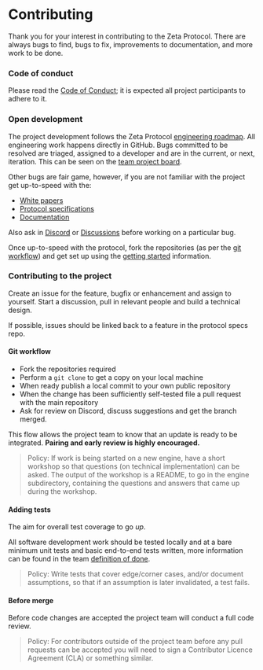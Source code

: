 # Contributing

Thank you for your interest in contributing to the Zeta Protocol. There are always bugs to find, bugs to fix, improvements to documentation, and more work to be done.

### Code of conduct

Please read the [Code of Conduct](./CODE_OF_CONDUCT.md); it is expected all project participants to adhere to it.

### Open development

The project development follows the Zeta Protocol [engineering roadmap](https://github.com/zetaprotocol/roadmap). All engineering work happens directly in GitHub. Bugs committed to be resolved are triaged, assigned to a developer and are in the current, or next, iteration. This can be seen on the [team project board](https://github.com/orgs/vegaprotocol/projects/106/views/4). 

Other bugs are fair game, however, if you are not familiar with the project get up-to-speed with the: 

- [White papers](https://zeta.xyz/papers/)
- [Protocol specifications](https://github.com/zetaprotocol/specs)
- [Documentation](https://docs.zeta.xyz/)

Also ask in [Discord](https://discord.com/invite/3hQyGgZ) or [Discussions](https://github.com/zetaprotocol/feedback) before working on a particular bug.

Once up-to-speed with the protocol, fork the repositories (as per the [git workflow](./CONTRIBUTING.md#git-workflow)) and get set up using the [getting started](./GETTING_STARTED.md) information.

### Contributing to the project

Create an issue for the feature, bugfix or enhancement and assign to yourself. Start a discussion, pull in relevant people and build a technical design.

If possible, issues should be linked back to a feature in the protocol specs repo.

#### Git workflow

- Fork the repositories required
- Perform a `git clone` to get a copy on your local machine
- When ready publish a local commit to your own public repository
- When the change has been sufficiently self-tested file a pull request with the main repository
- Ask for review on Discord, discuss suggestions and get the branch merged.

This flow allows the project team to know that an update is ready to be integrated. **Pairing and early review is highly encouraged.**

> Policy: If work is being started on a new engine, have a short workshop so that questions (on technical implementation) can be asked. The output of the workshop is a README, to go in the engine subdirectory, containing the questions and answers that came up during the workshop.

#### Adding tests

The aim for overall test coverage to go *up*. 

All software development work should be tested locally and at a bare minimum unit tests and basic end-to-end tests written, more information can be found in the team [definition of done](./DEFINITION_OF_DONE.md).

> Policy: Write tests that cover edge/corner cases, and/or document assumptions, so that if an assumption is later invalidated, a test fails.

#### Before merge

Before code changes are accepted the project team will conduct a full code review.

> Policy: For contributors outside of the project team before any pull requests can be accepted you will need to sign a Contributor Licence Agreement (CLA) or something similar.
